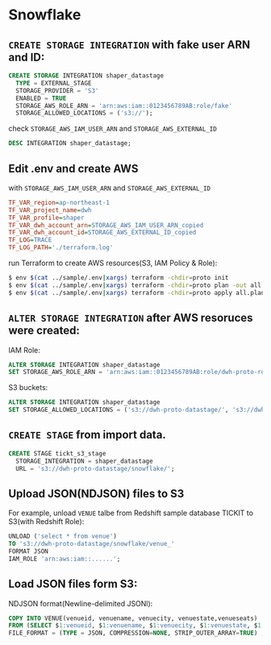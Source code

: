 # Snowflake

## `CREATE STORAGE INTEGRATION` with fake user ARN and ID:

~~~sql
CREATE STORAGE INTEGRATION shaper_datastage
  TYPE = EXTERNAL_STAGE
  STORAGE_PROVIDER = 'S3'
  ENABLED = TRUE
  STORAGE_AWS_ROLE_ARN = 'arn:aws:iam::0123456789AB:role/fake'
  STORAGE_ALLOWED_LOCATIONS = ('s3://');
~~~

check `STORAGE_AWS_IAM_USER_ARN` and `STORAGE_AWS_EXTERNAL_ID`

~~~sql
DESC INTEGRATION shaper_datastage;
~~~

## Edit .env and create AWS

with `STORAGE_AWS_IAM_USER_ARN` and `STORAGE_AWS_EXTERNAL_ID` 

~~~ini
TF_VAR_region=ap-northeast-1
TF_VAR_project_name=dwh
TF_VAR_profile=shaper
TF_VAR_dwh_account_arn=STORAGE_AWS_IAM_USER_ARN_copied
TF_VAR_dwh_account_id=STORAGE_AWS_EXTERNAL_ID_copied
TF_LOG=TRACE
TF_LOG_PATH='./terraform.log' 
~~~

run Terraform to  create AWS resources(S3, IAM Policy & Role):

~~~bash
$ env $(cat ../sample/.env|xargs) terraform -chdir=proto init
$ env $(cat ../sample/.env|xargs) terraform -chdir=proto plan -out all.plan
$ env $(cat ../sample/.env|xargs) terraform -chdir=proto apply all.plan
~~~


## `ALTER STORAGE INTEGRATION` after AWS resoruces were created:

IAM Role:

~~~sql
ALTER STORAGE INTEGRATION shaper_datastage 
SET STORAGE_AWS_ROLE_ARN = 'arn:aws:iam::0123456789AB:role/dwh-proto-role-datastage';
~~~

S3 buckets:

~~~sql
ALTER STORAGE INTEGRATION shaper_datastage 
SET STORAGE_ALLOWED_LOCATIONS = ('s3://dwh-proto-datastage/', 's3://dwh-proto-datastage/snowflake/');
~~~

## `CREATE STAGE` from import data.

~~~sql
CREATE STAGE tickt_s3_stage
  STORAGE_INTEGRATION = shaper_datastage
  URL = 's3://dwh-proto-datastage/snowflake/';
~~~


## Upload JSON(NDJSON) files to S3

For example, unload `VENUE` talbe from Redshift sample database TICKIT to S3(with Redshift Role):

~~~sql
UNLOAD ('select * from venue')   
TO 's3://dwh-proto-datastage/snowflake/venue_' 
FORMAT JSON 
IAM_ROLE 'arn:aws:iam::......';
~~~

## Load JSON files form S3:

NDJSON format(Newline-delimited JSONl):

~~~sql
COPY INTO VENUE(venueid, venuename, venuecity, venuestate,venueseats) 
FROM (SELECT $1:venueid, $1:venuename, $1:venuecity, $1:venuestate, $1:venueseats FROM @tickt_s3_stage)
FILE_FORMAT = (TYPE = JSON, COMPRESSION=NONE, STRIP_OUTER_ARRAY=TRUE) ;
~~~


